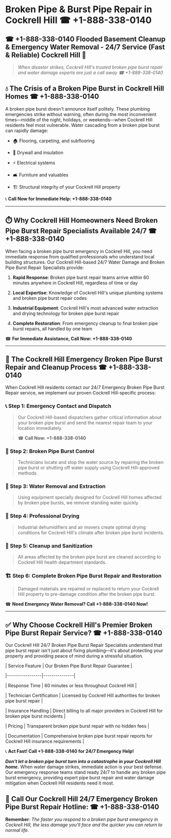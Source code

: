 # Broken Pipe & Burst Pipe Repair in Cockrell Hill ☎ +1-888-338-0140  
## ☎ +1-888-338-0140 Flooded Basement Cleanup & Emergency Water Removal - 24/7 Service (Fast & Reliable) Cockrell Hill 🚨  

> *When disaster strikes, Cockrell Hill's trusted broken pipe burst repair and water damage experts are just a call away ☎ +1-888-338-0140*  

## 💧 The Crisis of a Broken Pipe Burst in Cockrell Hill Homes ☎ +1-888-338-0140  

A broken pipe burst doesn't announce itself politely. These plumbing emergencies strike without warning, often during the most inconvenient times—middle of the night, holidays, or weekends—when Cockrell Hill residents feel most vulnerable. Water cascading from a broken pipe burst can rapidly damage:  

* 🏠 Flooring, carpeting, and subflooring  
* 🧱 Drywall and insulation  
* ⚡ Electrical systems  
* 🛋️ Furniture and valuables  
* 🏗️ Structural integrity of your Cockrell Hill property  

📞 **Call Now for Immediate Help: +1-888-338-0140**  

---  

## ⏱️ Why Cockrell Hill Homeowners Need Broken Pipe Burst Repair Specialists Available 24/7 ☎ +1-888-338-0140  

When facing a broken pipe burst emergency in Cockrell Hill, you need immediate response from qualified professionals who understand local building structures. Our Cockrell Hill-based 24/7 Water Damage and Broken Pipe Burst Repair Specialists provide:  

1. **Rapid Response**: Broken pipe burst repair teams arrive within 60 minutes anywhere in Cockrell Hill, regardless of time or day  
2. **Local Expertise**: Knowledge of Cockrell Hill's unique plumbing systems and broken pipe burst repair codes  
3. **Industrial Equipment**: Cockrell Hill's most advanced water extraction and drying technology for broken pipe burst repair  
4. **Complete Restoration**: From emergency cleanup to final broken pipe burst repairs, all handled by one team  

☎ **For Immediate Assistance, Call Now: +1-888-338-0140**  

---  

## 🔧 The Cockrell Hill Emergency Broken Pipe Burst Repair and Cleanup Process ☎ +1-888-338-0140  

When Cockrell Hill residents contact our 24/7 Emergency Broken Pipe Burst Repair service, we implement our proven Cockrell Hill-specific process:  

### 📞 Step 1: Emergency Contact and Dispatch  
> Our Cockrell Hill-based dispatchers gather critical information about your broken pipe burst and send the nearest repair team to your location immediately.  
> ☎ **Call Now: +1-888-338-0140**  

### 🚿 Step 2: Broken Pipe Burst Control  
> Technicians locate and stop the water source by repairing the broken pipe burst or shutting off water supply using Cockrell Hill-approved methods.  

### 🌊 Step 3: Water Removal and Extraction  
> Using equipment specially designed for Cockrell Hill homes affected by broken pipe bursts, we remove standing water quickly.  

### 💨 Step 4: Professional Drying  
> Industrial dehumidifiers and air movers create optimal drying conditions for Cockrell Hill's climate after broken pipe burst incidents.  

### 🧼 Step 5: Cleanup and Sanitization  
> All areas affected by the broken pipe burst are cleaned according to Cockrell Hill health department standards.  

### 🏗️ Step 6: Complete Broken Pipe Burst Repair and Restoration  
> Damaged materials are repaired or replaced to return your Cockrell Hill property to pre-damage condition after the broken pipe burst.  

☎ **Need Emergency Water Removal? Call +1-888-338-0140 Now!**  

---  

## ✅ Why Choose Cockrell Hill's Premier Broken Pipe Burst Repair Service? ☎ +1-888-338-0140  

Our Cockrell Hill 24/7 Broken Pipe Burst Repair Specialists understand that pipe burst repair isn't just about fixing plumbing—it's about protecting your property and providing peace of mind during a stressful situation.  

| Service Feature | Our Broken Pipe Burst Repair Guarantee |  
|-----------------|---------------|  
| Response Time | 60 minutes or less throughout Cockrell Hill |  
| Technician Certification | Licensed by Cockrell Hill authorities for broken pipe burst repair |  
| Insurance Handling | Direct billing to all major providers in Cockrell Hill for broken pipe burst incidents |  
| Pricing | Transparent broken pipe burst repair with no hidden fees |  
| Documentation | Comprehensive broken pipe burst repair reports for Cockrell Hill insurance requirements |  

📞 **Act Fast! Call +1-888-338-0140 for 24/7 Emergency Help!**  

***Don't let a broken pipe burst turn into a catastrophe in your Cockrell Hill home.*** When water damage strikes, immediate action is your best defense. Our emergency response teams stand ready 24/7 to handle any broken pipe burst emergency, providing expert pipe burst repair and water damage mitigation when Cockrell Hill residents need it most.  

## 📱 Call Our Cockrell Hill 24/7 Emergency Broken Pipe Burst Repair Hotline: ☎ +1-888-338-0140  

**Remember**: *The faster you respond to a broken pipe burst emergency in Cockrell Hill, the less damage you'll face and the quicker you can return to normal life.*